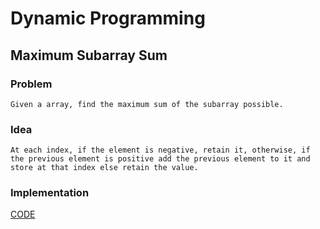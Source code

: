 # Dynamic Programming

## Maximum Subarray Sum

### Problem

	Given a array, find the maximum sum of the subarray possible.

### Idea

	At each index, if the element is negative, retain it, otherwise, if the previous element is positive add the previous element to it and store at that index else retain the value.

### Implementation

[CODE](./max_sub_sum.cpp)

